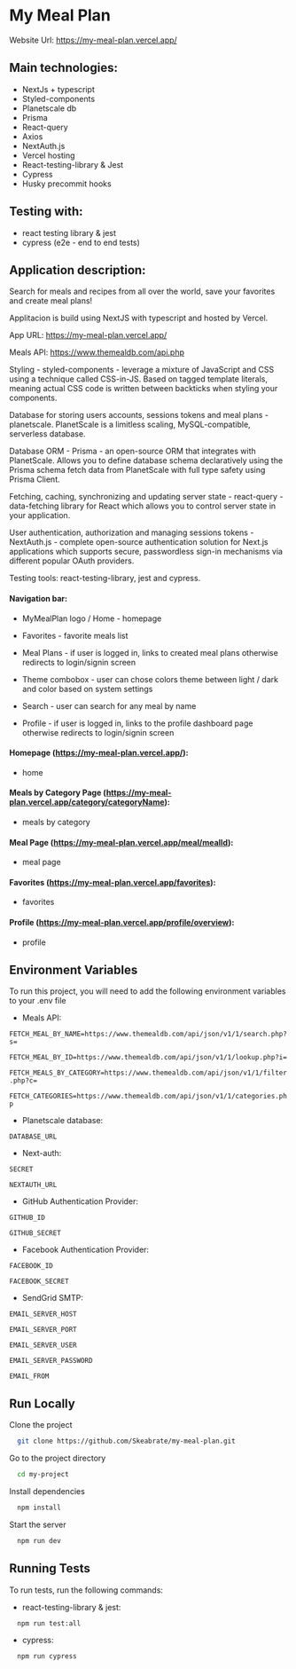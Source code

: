 # My Meal Plan

Website Url: https://my-meal-plan.vercel.app/

## Main technologies:

- NextJs + typescript
- Styled-components
- Planetscale db
- Prisma
- React-query
- Axios
- NextAuth.js
- Vercel hosting
- React-testing-library & Jest
- Cypress
- Husky precommit hooks

## Testing with:

- react testing library & jest
- cypress (e2e - end to end tests)

## Application description:

Search for meals and recipes from all over the world, save your favorites and create meal plans!

Applitacion is build using NextJS with typescript and hosted by Vercel.

App URL: https://my-meal-plan.vercel.app/

Meals API: https://www.themealdb.com/api.php

Styling - styled-components - leverage a mixture of JavaScript and CSS using a technique called CSS-in-JS. Based on tagged template literals, meaning actual CSS code is written between backticks when styling your components.

Database for storing users accounts, sessions tokens and meal plans - planetscale.
PlanetScale is a limitless scaling, MySQL-compatible, serverless database.

Database ORM - Prisma - an open-source ORM that integrates with PlanetScale. Allows you to define database schema declaratively using the Prisma schema fetch data from PlanetScale with full type safety using Prisma Client.

Fetching, caching, synchronizing and updating server state - react-query - data-fetching library for React which allows you to control server state in your application.

User authentication, authorization and managing sessions tokens - NextAuth.js - complete open-source authentication solution for Next.js applications which supports secure, passwordless sign-in mechanisms via different popular OAuth providers.

Testing tools: react-testing-library, jest and cypress.

#### Navigation bar:

- MyMealPlan logo / Home - homepage

- Favorites - favorite meals list

- Meal Plans - if user is logged in, links to created meal plans otherwise redirects to login/signin screen

- Theme combobox - user can chose colors theme between light / dark and color based on system settings

- Search - user can search for any meal by name

- Profile - if user is logged in, links to the profile dashboard page otherwise redirects to login/signin screen

#### Homepage (https://my-meal-plan.vercel.app/):

- home

#### Meals by Category Page (https://my-meal-plan.vercel.app/category/categoryName):

- meals by category

#### Meal Page (https://my-meal-plan.vercel.app/meal/mealId):

- meal page

#### Favorites (https://my-meal-plan.vercel.app/favorites):

- favorites

#### Profile (https://my-meal-plan.vercel.app/profile/overview):

- profile

## Environment Variables

To run this project, you will need to add the following environment variables to your .env file

- Meals API:

`FETCH_MEAL_BY_NAME=https://www.themealdb.com/api/json/v1/1/search.php?s=`

`FETCH_MEAL_BY_ID=https://www.themealdb.com/api/json/v1/1/lookup.php?i=`

`FETCH_MEALS_BY_CATEGORY=https://www.themealdb.com/api/json/v1/1/filter.php?c=`

`FETCH_CATEGORIES=https://www.themealdb.com/api/json/v1/1/categories.php`

- Planetscale database:

`DATABASE_URL`

- Next-auth:

`SECRET`

`NEXTAUTH_URL`

- GitHub Authentication Provider:

`GITHUB_ID`

`GITHUB_SECRET`

- Facebook Authentication Provider:

`FACEBOOK_ID`

`FACEBOOK_SECRET`

- SendGrid SMTP:

`EMAIL_SERVER_HOST`

`EMAIL_SERVER_PORT`

`EMAIL_SERVER_USER`

`EMAIL_SERVER_PASSWORD`

`EMAIL_FROM`

## Run Locally

Clone the project

```bash
  git clone https://github.com/Skeabrate/my-meal-plan.git
```

Go to the project directory

```bash
  cd my-project
```

Install dependencies

```bash
  npm install
```

Start the server

```bash
  npm run dev
```

## Running Tests

To run tests, run the following commands:

- react-testing-library & jest:

```bash
  npm run test:all
```

- cypress:

```bash
  npm run cypress
```
